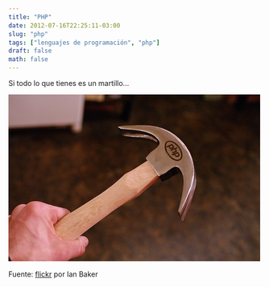 ```yaml
---
title: "PHP"
date: 2012-07-16T22:25:11-03:00
slug: "php"
tags: ["lenguajes de programación", "php"]
draft: false
math: false
---
```


Si todo lo que tienes es un martillo\...

![](martillo.jpg)

Fuente:
[flickr](http://www.flickr.com/photos/raindrift/7095238893/in/set-72157629492908038/) por
Ian Baker

